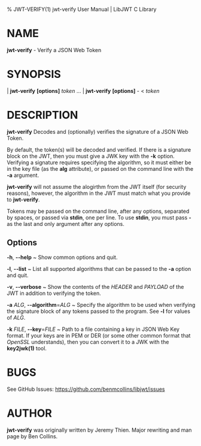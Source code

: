 % JWT-VERIFY(1) jwt-verify User Manual | LibJWT C Library

# NAME

**jwt-verify** - Verify a JSON Web Token

# SYNOPSIS

| **jwt-verify**  **\[options]** _token_ ...
| **jwt-verify**  **\[options]** - < _token_

# DESCRIPTION

**jwt-verify** Decodes and (optionally) verifies the signature
of a JSON Web Token.

By default, the token(s) will be decoded and verified. If there is a
signature block on the JWT, then you must give a JWK key with the
**-k** option. Verifying a signature requires specifying the algorithm,
so it must either be in the key file (as the **alg** attribute), or
passed on the command line with the **-a** argument.

**jwt-verify** will not assume the alogirthm from the JWT itself (for
security reasons), however, the algorithm in the JWT must match what
you provide to **jwt-verify**.

Tokens may be passed on the command line, after any options, separated
by spaces, or passed via **stdin**, one per line. To use **stdin**, you
must pass **-** as the last and only argument after any options.

## Options

**\-h**, **\-\-help**
  ~ Show common options and quit.

**\-l**, **\-\-list**
  ~ List all supported algorithms that can be passed to the **-a** option
  and quit.

**\-v**, **\-\-verbose**
  ~ Show the contents of the _HEADER_ and _PAYLOAD_ of the JWT in addition
  to verifying the token.

**\-a** _ALG_, **\-\-algorithm**=_ALG_
  ~ Specify the algorithm to be used when verifying the signature block of
  any tokens passed to the program. See **-l** for values of _ALG_.

**\-k** _FILE_, **\-\-key**=_FILE_
  ~ Path to a file containing a key in JSON Web Key format. If your keys are
  in PEM or DER (or some other common format that _OpenSSL_ understands), then
  you can convert it to a JWK with the **key2jwk(1)** tool.

# BUGS

See GitHub Issues: <https://github.com/benmcollins/libjwt/issues>

# AUTHOR

**jwt-verify** was originally written by Jeremy Thien. Major rewriting and man
page by Ben Collins.
